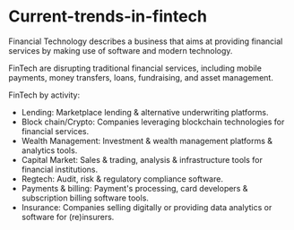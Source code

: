 # Current-trends-in-fintech
Financial Technology describes a business that aims at providing financial services by making use of software and modern technology.

FinTech are disrupting traditional financial services, including mobile payments, money transfers, loans, fundraising, and asset management.

FinTech by activity:
- Lending: Marketplace lending & alternative underwriting platforms.
- Block chain/Crypto: Companies leveraging blockchain technologies for financial services.
- Wealth Management: Investment & wealth management platforms & analytics tools.
- Capital Market: Sales & trading, analysis & infrastructure tools for financial institutions.
- Regtech: Audit, risk & regulatory compliance software.
- Payments & billing: Payment's processing, card developers & subscription billing software tools.
- Insurance: Companies selling digitally or providing data analytics or software for (re)insurers.






